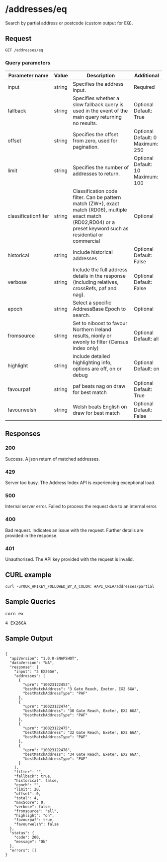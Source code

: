 <h1 class="jupiter">/addresses/eq</h1>



<p>Search by partial address or postcode (custom output for EQ).</p>

<h2>Request</h2>

<p><code>GET /addresses/eq</code></p>



<h3>Query parameters</h3>

  <table class="table">
        <thead class="table--head">
        <th scope="col" class="table--header--cell">Parameter name</th>
        <th scope="col" class="table--header--cell">Value</th>
        <th scope="col" class="table--header--cell">Description</th>
        <th scope="col" class="table--header--cell">Additional</th>
        </thead>
     <tbody>
        <tr class="table--row">
            <td class="table--cell">input</td>
            <td class="table--cell">string</td>
            <td class="table--cell">Specifies the address input.</td>
            <td class="table--cell">
                Required
            </td>
        </tr>
         <tr class="table--row">
            <td class="table--cell">fallback</td>
            <td class="table--cell">string</td>
            <td class="table--cell">Specifies whether a slow fallback query is used in the event of the main query returning no results.</td>
            <td class="table--cell">
                Optional
                <br>Default: True
            </td>
        </tr>
         <tr class="table--row">
            <td class="table--cell">offset</td>
            <td class="table--cell">string</td>
            <td class="table--cell">Specifies the offset from zero, used for pagination.</td>
            <td class="table--cell">
                Optional
                <br>Default: 0
                <br>Maximum: 250
            </td>
        </tr>
        <tr class="table--row">
            <td class="table--cell">limit</td>
            <td class="table--cell">string</td>
            <td class="table--cell">Specifies the number of addresses to return.</td>
            <td class="table--cell">
                Optional
                <br>Default: 10
                <br>Maximum: 100
            </td>
        </tr>
         <tr class="table--row">
            <td class="table--cell">classificationfilter</td>
            <td class="table--cell">string</td>
            <td class="table--cell">Classification code filter. Can be pattern match (ZW*), exact match (RD06), multiple exact match (RD02,RD04) or a preset keyword such as residential or commercial</td>
            <td class="table--cell">
                Optional
            </td>
        </tr>
        <tr>
            <td class="table--cell">historical</td>
            <td class="table--cell">string</td>
            <td class="table--cell">Include historical addresses</td>
            <td class="table--cell">
                Optional
                <br>Default: False
            </td>
        </tr>
        <tr class="table--row">
            <td class="table--cell">verbose</td>
            <td class="table--cell">string</td>
            <td class="table--cell">Include the full address details in the response (including relatives, crossRefs, paf and nag).</td>
            <td class="table--cell">
                Optional
                <br>Default: False
            </td>
        </tr>
        <tr class="table--row">
            <td class="table--cell">epoch</td>
            <td class="table--cell">string</td>
            <td class="table--cell">Select a specific AddressBase Epoch to search.</td>
            <td class="table--cell">
                Optional
            </td>
        </tr>
        <tr class="table--row">
            <td class="table--cell">fromsource</td>
            <td class="table--cell">string</td>
            <td class="table--cell">Set to niboost to favour Northern Ireland results, nionly or ewonly to filter (Census index only)</td>
            <td class="table--cell">
                Optional
                <br>Default: all
            </td>
        </tr>
        <tr class="table--row">
            <td class="table--cell">highlight</td>
            <td class="table--cell">string</td>
            <td class="table--cell">include detailed highlighting info, options are off, on or debug</td>
            <td class="table--cell">
                Optional
                <br>Default: on
            </td>
        </tr>
        <tr class="table--row">
            <td class="table--cell">favourpaf</td>
            <td class="table--cell">string</td>
            <td class="table--cell">paf beats nag on draw for best match</td>
            <td class="table--cell">
                Optional
               <br>Default: True
            </td>
        </tr>
        <tr class="table--row">
            <td class="table--cell">favourwelsh</td>
            <td class="table--cell">string</td>
            <td class="table--cell">Welsh beats English on draw for best match</td>
            <td class="table--cell">
                Optional
                <br>Default: False
            </td>
        </tr>
     </tbody>
  </table>

    

<h2>Responses</h2>


<h3>200</h3>
<p>Success. A json return of matched addresses.</p>

<h3>429</h3>
<p>Server too busy. The Address Index API is experiencing exceptional load.</p>

<h3>500</h3>
<p>Internal server error. Failed to process the request due to an internal error.</p>

<h3>400</h3>
<p>Bad request. Indicates an issue with the request. Further details are provided in the response.</p>

<h3>401</h3>
<p>Unauthorised. The API key provided with the request is invalid.</p>
    

   <h2>CURL example</h2>

   <pre><code>curl -uYOUR_APIKEY_FOLLOWED_BY_A_COLON: #API_URL#/addresses/partial</code></pre>

<h2>Sample Queries</h2>

<p><pre>corn ex</pre></p>
<p><pre>4 EX26GA</pre></p>

   <h2>Sample Output</h2>



   <pre><code>
{
  "apiVersion": "1.0.0-SNAPSHOT",
  "dataVersion": "NA",
  "response": {
    "input": "3 EX26GA",
    "addresses": [
      {
        "uprn": "10023122453",
        "bestMatchAddress": "3 Gate Reach, Exeter, EX2 6GA",
        "bestMatchAddressType": "PAF"
      },
      {
        "uprn": "10023122474",
        "bestMatchAddress": "30 Gate Reach, Exeter, EX2 6GA",
        "bestMatchAddressType": "PAF"
      },
      {
        "uprn": "10023122475",
        "bestMatchAddress": "32 Gate Reach, Exeter, EX2 6GA",
        "bestMatchAddressType": "PAF"
      },
      {
        "uprn": "10023122476",
        "bestMatchAddress": "34 Gate Reach, Exeter, EX2 6GA",
        "bestMatchAddressType": "PAF"
      }
    ],
    "filter": "",
    "fallback": true,
    "historical": false,
    "epoch": "",
    "limit": 20,
    "offset": 0,
    "total": 4,
    "maxScore": 0,
    "verbose": false,
    "fromsource": "all",
    "highlight": "on",
    "favourpaf": true,
    "favourwelsh": false
  },
  "status": {
    "code": 200,
    "message": "Ok"
  },
  "errors": []
}
</code></pre>